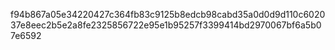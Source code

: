 f94b867a05e34220427c364fb83c9125b8edcb98cabd35a0d0d9d110c602037e8eec2b5e2a8fe2325856722e95e1b95257f3399414bd2970067bf6a5b07e6592
